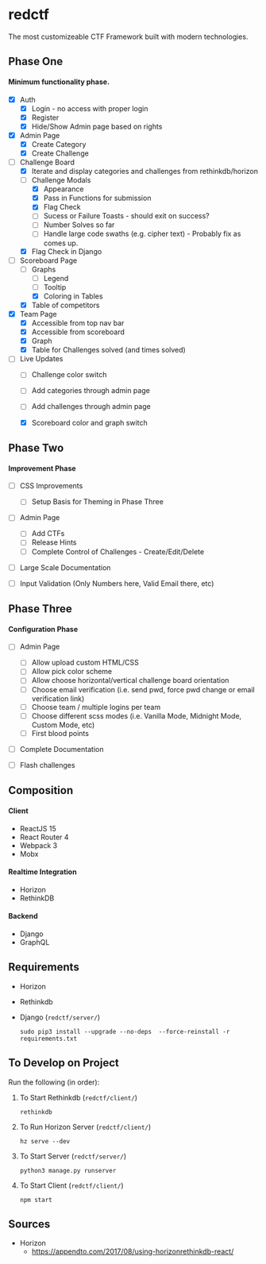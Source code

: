 # redctf

The most customizeable CTF Framework built with modern technologies.


## Phase One
#### Minimum functionality phase.

- [x] Auth
  - [x] Login - no access with proper login
  - [x] Register
  - [x] Hide/Show Admin page based on rights
- [x] Admin Page
  - [x] Create Category
  - [x] Create Challenge
- [ ] Challenge Board
  - [x] Iterate and display categories and challenges from rethinkdb/horizon
  - [ ] Challenge Modals
    - [x] Appearance
    - [x] Pass in Functions for submission
    - [x] Flag Check
    - [ ] Sucess or Failure Toasts - should exit on success?
    - [ ] Number Solves so far
    - [ ] Handle large code swaths (e.g. cipher text) - Probably fix as comes up.
  - [x] Flag Check in Django
- [ ] Scoreboard Page
  - [ ] Graphs
    - [ ] Legend
    - [ ] Tooltip
    - [x] Coloring in Tables
  - [x] Table of competitors
- [x] Team Page
  - [x] Accessible from top nav bar
  - [x] Accessible from scoreboard
  - [x] Graph
  - [x] Table for Challenges solved (and times solved)
- [ ] Live Updates
  - [ ] Challenge color switch
  - [ ] Add categories through admin page
  - [ ] Add challenges through admin page
  - [x] Scoreboard color and graph switch


## Phase Two
#### Improvement Phase

- [ ] CSS Improvements
  - [ ] Setup Basis for Theming in Phase Three
- [ ] Admin Page
  - [ ] Add CTFs
  - [ ] Release Hints
  - [ ] Complete Control of Challenges - Create/Edit/Delete
- [ ] Large Scale Documentation
- [ ] Input Validation (Only Numbers here, Valid Email there, etc)


## Phase Three
#### Configuration Phase

- [ ] Admin Page
  - [ ] Allow upload custom HTML/CSS
  - [ ] Allow pick color scheme
  - [ ] Allow choose horizontal/vertical challenge board orientation
  - [ ] Choose email verification (i.e. send pwd, force pwd change or email verification link)
  - [ ] Choose team / multiple logins per team
  - [ ] Choose different scss modes (i.e. Vanilla Mode, Midnight Mode, Custom Mode, etc)
  - [ ] First blood points
- [ ] Complete Documentation
- [ ] Flash challenges


## Composition

#### Client
* ReactJS 15
* React Router 4
* Webpack 3
* Mobx

#### Realtime Integration
* Horizon
* RethinkDB

#### Backend
* Django
* GraphQL


## Requirements
* Horizon
* Rethinkdb
* Django (`redctf/server/`)

    `sudo pip3 install --upgrade --no-deps  --force-reinstall -r requirements.txt`

## To Develop on Project

Run the following (in order):

1) To Start Rethinkdb (`redctf/client/`)
    
    `rethinkdb`

2) To Run Horizon Server (`redctf/client/`)
    
    `hz serve --dev`

3) To Start Server (`redctf/server/`)
    
    `python3 manage.py runserver`

4) To Start Client (`redctf/client/`)
    
    `npm start`





## Sources

* Horizon
   * https://appendto.com/2017/08/using-horizonrethinkdb-react/
